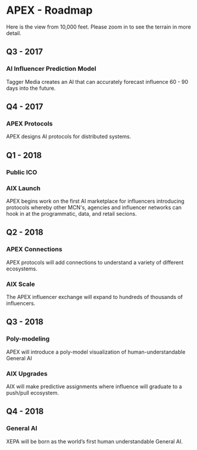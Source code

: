 #  APEX - Roadmap
Here is the view from 10,000 feet.  Please zoom in to see the terrain in more detail.

## Q3 - 2017
### AI Influencer Prediction Model

Tagger Media creates an AI that can accurately forecast influence 60 - 90 days into the future.  

## Q4 - 2017
### APEX Protocols

APEX designs AI protocols for distributed systems.

## Q1 - 2018
### Public ICO

### AIX Launch

APEX begins work on the first AI marketplace for influencers introducing protocols whereby other MCN's, agencies and influencer networks can hook in at the programmatic, data, and retail secions.

## Q2 - 2018
### APEX Connections

APEX protocols will add connections to understand a variety of different ecosystems.

### AIX Scale

The APEX influencer exchange will expand to hundreds of thousands of influencers.

## Q3 - 2018
### Poly-modeling

APEX will introduce a poly-model visualization of human-understandable General AI

### AIX Upgrades

AIX will make predictive assignments where influence will graduate to a push/pull ecosystem.
  
## Q4 - 2018
### General AI

XEPA will be born as the world’s first human understandable General AI.

    
